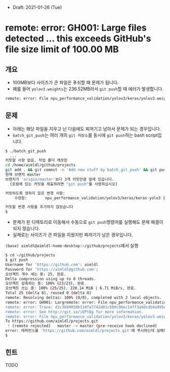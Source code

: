 * Draft: 2021-01-26 (Tue)
# remote: error: GH001: Large files detected  ... this exceeds GitHub's file size limit of 100.00 MB

## 개요
* 100MB보다 사이즈가 큰 파일은 푸쉬할 때 문제가 됩니다. 
* 예를 들어 `yolov3.weights`는 236.52MB라서 `git push`할 때 에러가 발생합니다.

```bash
remote: error: File npu_performance_validation/yolov3/keras/yolov3.weights is 236.52 MB; this exceeds GitHub's file size limit of 100.00 MB
```

## 문제
* 아래는 해당 파일을 지우고 난 다음에도 찌꺼기고 남아서 문제가 되는 경우입니다.
* `batch_git_push`는 여러 개의 `git 저장소`를 동시에 `git push`하는 bash script입니다.

```bash
$ ./batch_git_push
  ...
커밋할 사항 없음, 작업 폴더 깨끗함
cd /home/aimldl/github/projects
git add . && git commit -m 'Add new stuff by batch_git_push' && git push
현재 브랜치 master
브랜치가 'origin/master'보다 3개 커밋만큼 앞에 있습니다.
  (로컬에 있는 커밋을 제출하려면 "git push"를 사용하십시오)

커밋하도록 정하지 않은 변경 사항:
	수정함:        npu_performance_validation/yolov3/keras/keras-yolo3 (수정한 내용, 추적하지 않은 내용)

커밋할 변경 사항을 추가하지 않았습니다
$
```

* 문제가 된 디렉토리로 이동해서 수동으로 `git push`명령어를 실행해도 문제 해결이 되지 않습니다.
* 실제로는 사이즈가 큰 파일을 지웠지만 찌꺼기가 남은 경우입니다.

`(base) aimldl@aimldl-home-desktop:~/github/projects`에서 실행
```bash
$ cd ~/github/projects
$ git push
Username for 'https://github.com': aimldl
Password for 'https://aimldl@github.com': 
오브젝트 개수 세는 중: 25, 완료.
Delta compression using up to 8 threads.
오브젝트 압축하는 중: 100% (23/23), 완료.
오브젝트 쓰는 중: 100% (25/25), 220.14 MiB | 6.71 MiB/s, 완료.
Total 25 (delta 8), reused 0 (delta 0)
remote: Resolving deltas: 100% (8/8), completed with 2 local objects.
remote: error: GH001: Largremote: error: File npu_performance_validation/yolov3/keras/yolov3.weights is 236.52 MB; this exceeds GitHub's file size limit of 100.00 MBe files detected. You may want to try Git Large File Storage - https://git-lfs.github.com.
remote: error: Trace: d1c3b99050b114fa7742d01c560c98ec14ff3a9dcdb4a995e9cc99382084df0c
remote: error: See http://git.io/iEPt8g for more information.
remote: error: File npu_performance_validation/yolov3/keras/yolov3.weights is 236.52 MB; this exceeds GitHub's file size limit of 100.00 MB
To https://github.com/aimldl/projects.git
 ! [remote rejected]   master -> master (pre-receive hook declined)
error: 레퍼런스를 'https://github.com/aimldl/projects.git'에 푸시하는데 실패했습니다
$
```

## 힌트
TODO
